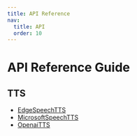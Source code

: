```yaml
---
title: API Reference
nav:
  title: API
  order: 10
---
```


# API Reference Guide

## TTS

- [EdgeSpeechTTS](./edge-speech-tts.md)
- [MicrosoftSpeechTTS](microsoft-speech-tts.md)
- [OpenaiTTS](openai-tts.md)
